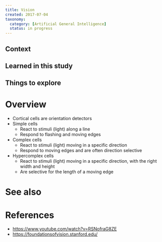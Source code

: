 ```yaml
---
title: Vision
created: 2017-07-04
taxonomy:
  category: [Artificial General Intelligence]
  status: in progress
---
```


## Context

## Learned in this study

## Things to explore

# Overview
* Cortical cells are orientation detectors
* Simple cells
	* React to stimuli (light) along a line
	* Respond to flashing and moving edges
* Complex cells
	* React to stimuli (light) moving in a specific direction
	* Respond to moving edges and are often direction selective
* Hypercomplex cells
	* React to stimuli (light) moving in a specific direction, with the right width and height
	* Are selective for the length of a moving edge

# See also

# References
* https://www.youtube.com/watch?v=RSNofraG8ZE
* https://foundationsofvision.stanford.edu/